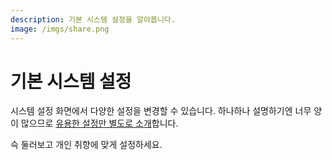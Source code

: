 ```yaml
---
description: 기본 시스템 설정을 알아봅니다.
image: /imgs/share.png
---
```


# 기본 시스템 설정

<div class="image-600 no-radius">

<custom-image src="/imgs/system-preferences/system_preferences_main.png" alt="System Preferences" />

</div>

시스템 설정 화면에서 다양한 설정을 변경할 수 있습니다. 하나하나 설명하기엔 너무 양이 많으므로 [유용한 설정만 별도로 소개](../setup/hello)합니다.

슥 둘러보고 개인 취향에 맞게 설정하세요.
